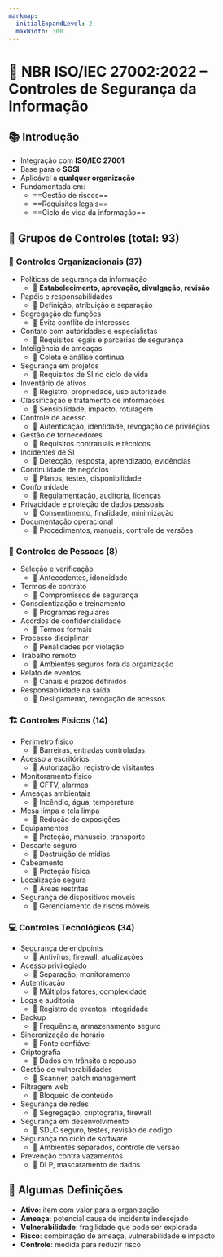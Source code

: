 ```yaml
---
markmap:
  initialExpandLevel: 2
  maxWidth: 300
---
```


# 🔐 **NBR ISO/IEC 27002:2022 – Controles de Segurança da Informação**

## 📚 Introdução
- Integração com **ISO/IEC 27001**
- Base para o **SGSI**
- Aplicável a **qualquer organização**
- Fundamentada em:
  - ==Gestão de riscos==
  - ==Requisitos legais==
  - ==Ciclo de vida da informação==

## 🧱 Grupos de Controles (total: 93)

### 🏢 **Controles Organizacionais (37)**
- Políticas de segurança da informação
  - 📎 **Estabelecimento, aprovação, divulgação, revisão**
- Papéis e responsabilidades
  - 📎 Definição, atribuição e separação
- Segregação de funções
  - 📎 Evita conflito de interesses
- Contato com autoridades e especialistas
  - 📎 Requisitos legais e parcerias de segurança
- Inteligência de ameaças
  - 📎 Coleta e análise contínua
- Segurança em projetos
  - 📎 Requisitos de SI no ciclo de vida
- Inventário de ativos
  - 📎 Registro, propriedade, uso autorizado
- Classificação e tratamento de informações
  - 📎 Sensibilidade, impacto, rotulagem
- Controle de acesso
  - 📎 Autenticação, identidade, revogação de privilégios
- Gestão de fornecedores
  - 📎 Requisitos contratuais e técnicos
- Incidentes de SI
  - 📎 Detecção, resposta, aprendizado, evidências
- Continuidade de negócios
  - 📎 Planos, testes, disponibilidade
- Conformidade
  - 📎 Regulamentação, auditoria, licenças
- Privacidade e proteção de dados pessoais
  - 📎 Consentimento, finalidade, minimização
- Documentação operacional
  - 📎 Procedimentos, manuais, controle de versões

### 👥 **Controles de Pessoas (8)**
- Seleção e verificação
  - 📎 Antecedentes, idoneidade
- Termos de contrato
  - 📎 Compromissos de segurança
- Conscientização e treinamento
  - 📎 Programas regulares
- Acordos de confidencialidade
  - 📎 Termos formais
- Processo disciplinar
  - 📎 Penalidades por violação
- Trabalho remoto
  - 📎 Ambientes seguros fora da organização
- Relato de eventos
  - 📎 Canais e prazos definidos
- Responsabilidade na saída
  - 📎 Desligamento, revogação de acessos

### 🏗️ **Controles Físicos (14)**
- Perímetro físico
  - 📎 Barreiras, entradas controladas
- Acesso a escritórios
  - 📎 Autorização, registro de visitantes
- Monitoramento físico
  - 📎 CFTV, alarmes
- Ameaças ambientais
  - 📎 Incêndio, água, temperatura
- Mesa limpa e tela limpa
  - 📎 Redução de exposições
- Equipamentos
  - 📎 Proteção, manuseio, transporte
- Descarte seguro
  - 📎 Destruição de mídias
- Cabeamento
  - 📎 Proteção física
- Localização segura
  - 📎 Áreas restritas
- Segurança de dispositivos móveis
  - 📎 Gerenciamento de riscos móveis

### 💻 **Controles Tecnológicos (34)**
- Segurança de endpoints
  - 📎 Antivírus, firewall, atualizações
- Acesso privilegiado
  - 📎 Separação, monitoramento
- Autenticação
  - 📎 Múltiplos fatores, complexidade
- Logs e auditoria
  - 📎 Registro de eventos, integridade
- Backup
  - 📎 Frequência, armazenamento seguro
- Sincronização de horário
  - 📎 Fonte confiável
- Criptografia
  - 📎 Dados em trânsito e repouso
- Gestão de vulnerabilidades
  - 📎 Scanner, patch management
- Filtragem web
  - 📎 Bloqueio de conteúdo
- Segurança de redes
  - 📎 Segregação, criptografia, firewall
- Segurança em desenvolvimento
  - 📎 SDLC seguro, testes, revisão de código
- Segurança no ciclo de software
  - 📎 Ambientes separados, controle de versão
- Prevenção contra vazamentos
  - 📎 DLP, mascaramento de dados

## 📎 Algumas Definições
- **Ativo**: item com valor para a organização
- **Ameaça**: potencial causa de incidente indesejado
- **Vulnerabilidade**: fragilidade que pode ser explorada
- **Risco**: combinação de ameaça, vulnerabilidade e impacto
- **Controle**: medida para reduzir risco
